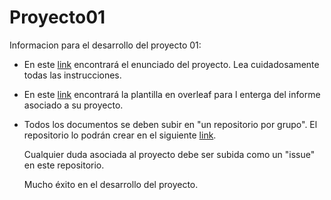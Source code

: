 # Proyecto01

Informacion para el desarrollo del proyecto 01:

* En este [link](https://github.com/IEE2463-SEP/Proyecto01/blob/main/Proyecto_01_IEE2463_2S23.pdf) encontrará el enunciado del proyecto. Lea cuidadosamente todas las instrucciones. 
* En este [link](https://github.com/IEE2463-SEP/Proyecto01/blob/main/Informe_Proyecto_1_SEP.zip) encontrará la plantilla en overleaf para l enterga del informe asociado a su proyecto. 
* Todos los documentos se deben subir en "un repositorio por grupo". El repositorio lo podrán crear en el siguiente [link](https://classroom.github.com/a/U_9zJmlp).

  Cualquier duda asociada al proyecto debe ser subida como un "issue" en este repositorio.

  Mucho éxito en el desarrollo del proyecto.

